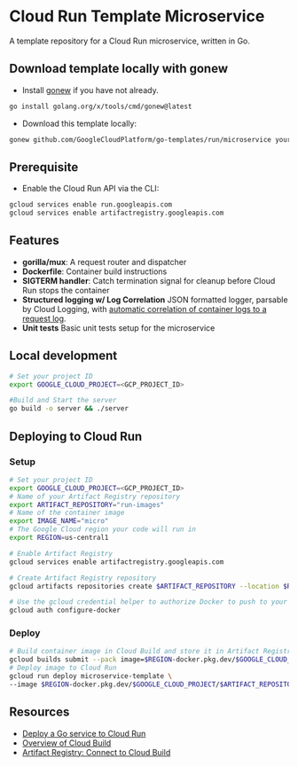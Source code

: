 # Cloud Run Template Microservice

A template repository for a Cloud Run microservice, written in Go.

## Download template locally with gonew

* Install [gonew](https://pkg.go.dev/golang.org/x/tools/cmd/gonew) if you have
  not already.

```bash
go install golang.org/x/tools/cmd/gonew@latest
```

* Download this template locally:

```bash
gonew github.com/GoogleCloudPlatform/go-templates/run/microservice your.domain/microservice
```

## Prerequisite

* Enable the Cloud Run API via the CLI:

```bash
gcloud services enable run.googleapis.com
gcloud services enable artifactregistry.googleapis.com
```

## Features

* **gorilla/mux**: A request router and dispatcher
* **Dockerfile**: Container build instructions
* **SIGTERM handler**: Catch termination signal for cleanup before Cloud Run stops the container
* **Structured logging w/ Log Correlation** JSON formatted logger, parsable by Cloud Logging, with [automatic correlation of container logs to a request log](https://cloud.google.com/run/docs/logging#correlate-logs).
* **Unit tests** Basic unit tests setup for the microservice

## Local development

```bash
# Set your project ID
export GOOGLE_CLOUD_PROJECT=<GCP_PROJECT_ID>

#Build and Start the server
go build -o server && ./server
```

## Deploying to Cloud Run

### Setup

```bash
# Set your project ID
export GOOGLE_CLOUD_PROJECT=<GCP_PROJECT_ID>
# Name of your Artifact Registry repository 
export ARTIFACT_REPOSITORY="run-images"
# Name of the container image
export IMAGE_NAME="micro"
# The Google Cloud region your code will run in
export REGION=us-central1

# Enable Artifact Registry
gcloud services enable artifactregistry.googleapis.com

# Create Artifact Registry repository
gcloud artifacts repositories create $ARTIFACT_REPOSITORY --location $REGION --repository-format "docker"

# Use the gcloud credential helper to authorize Docker to push to your Artifact Registry
gcloud auth configure-docker
```

### Deploy

```bash
# Build container image in Cloud Build and store it in Artifact Registry
gcloud builds submit --pack image=$REGION-docker.pkg.dev/$GOOGLE_CLOUD_PROJECT/$ARTIFACT_REPOSITORY/$IMAGE_NAME:manual
# Deploy image to Cloud Run
gcloud run deploy microservice-template \
--image $REGION-docker.pkg.dev/$GOOGLE_CLOUD_PROJECT/$ARTIFACT_REPOSITORY/$IMAGE_NAME:manual
```

## Resources

* [Deploy a Go service to Cloud Run](https://cloud.google.com/run/docs/quickstarts/build-and-deploy/deploy-go-service)
* [Overview of Cloud Build](https://cloud.google.com/build/docs/overview)
* [Artifact Registry: Connect to Cloud Build](https://cloud.google.com/artifact-registry/docs/configure-cloud-build)
